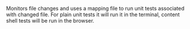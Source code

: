 Monitors file changes and uses a mapping file to run unit tests associated with changed file. For plain unit tests it will run it in the terminal, content shell tests will be run in the browser.
